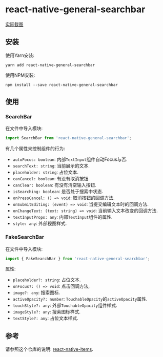 # react-native-general-searchbar

[实际截图](resource/ScreenShot.md)

## 安装

使用Yarn安装:

```shell
yarn add react-native-general-searchbar
```

使用NPM安装:

```shell
npm install --save react-native-general-searchbar
```

## 使用

### SearchBar

在文件中导入模块:

```javascript
import SearchBar from 'react-native-general-searchbar';
```

有几个属性来控制组件的行为:

* `autoFocus: boolean`: 内部`TextInput`组件自动Focus与否.
* `searchText: string`: 当前展示的文本.
* `placeholder: string`: 占位文本.
* `canCancel: boolean`: 有没有取消按钮.
* `canClear: boolean`: 有没有清空输入按钮.
* `isSearching: boolean`: 是否处于搜索中状态.
* `onPressCancel: () => void`: 取消按钮的回调方法.
* `onSubmitEditing: (event) => void`: 当提交编辑文本时的回调方法.
* `onChangeText: (text: string) => void`: 当前输入文本改变的回调方法.
* `textInputProps: any`: 内部`TextInput`组件的属性.
* `style: any`: 外部视图样式.

### FakeSearchBar

在文件中导入模块:

```javascript
import { FakeSearchBar } from 'react-native-general-searchbar';
```

属性:

* `placeholder?: string`: 占位文本.
* `onFocus?: () => void`: 点击回调方法,
* `image?: any`: 搜索图标.
* `activeOpacity?: number`: `TouchableOpacity`的`activeOpacity`属性.
* `touchStyle?: any`: 外部`TouchableOpacity`组件样式.
* `imageStyle?: any`: 搜索图标样式.
* `textStyle?: any`: 占位文本样式.

## 参考

请参照这个仓库的说明: [react-native-items](https://github.com/gaoxiaosong/react-native-items/blob/master/README-zh_CN.md).